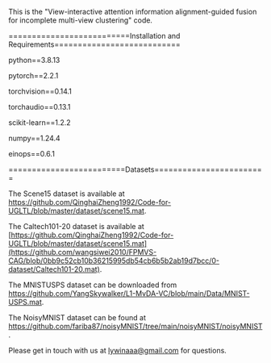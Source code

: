 This is the "View-interactive attention information alignment-guided fusion for incomplete multi-view clustering" code.



==========================Installation and Requirements===========================

python==3.8.13

pytorch==2.2.1

torchvision==0.14.1

torchaudio==0.13.1

scikit-learn==1.2.2

numpy==1.24.4

einops==0.6.1

=========================Datasets========================

The Scene15 dataset is available at https://github.com/QinghaiZheng1992/Code-for-UGLTL/blob/master/dataset/scene15.mat.

The Caltech101-20 dataset is available at [https://github.com/QinghaiZheng1992/Code-for-UGLTL/blob/master/dataset/scene15.mat](https://github.com/wangsiwei2010/FPMVS-CAG/blob/0bb9c52cb10b36215995db54cb6b5b2ab19d7bcc/0-dataset/Caltech101-20.mat).

The MNISTUSPS dataset can be downloaded from https://github.com/YangSkywalker/L1-MvDA-VC/blob/main/Data/MNIST-USPS.mat. 

The NoisyMNIST dataset can be found at https://github.com/fariba87/noisyMNIST/tree/main/noisyMNIST/noisyMNIST.

Please get in touch with us at lywinaaa@gmail.com for questions.
